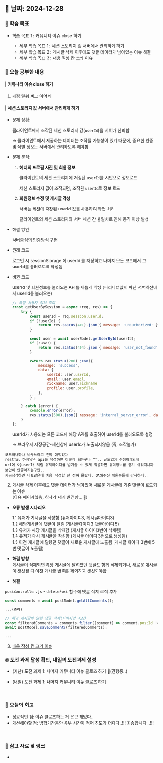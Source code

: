## 📅 날짜: 2024-12-28


### 💬 학습 목표
- 학습 목표 1 : 커뮤니티 이슈 close 하기

    - 세부 학습 목표 1 : 세션 스토리지 값 서버에서 관리하게 하기
    - 세부 학습 목표 2 : 게시글 삭제 이후에도 댓글 데이터가 남아있는 이슈 해결
    - 세부 학습 목표 3 : 내용 작성 칸 크키 이슈



### 📒 오늘 공부한 내용
#### | 커뮤니티 이슈 close 하기

1. [계정 탈취 버그](https://github.com/100-hours-a-week/2-siena-eom-community-fe-1/issues/11) 이어서

#### | 세션 스토리지 값 서버에서 관리하게 하기
- 문제 상황:
    
    클라이언트에서 조작된 세션 스토리지 값(`userId`)을 서버가 신뢰함
    
    ⇒ 클라이언트에서 제공하는 데이터는 조작될 가능성이 있기 때문에, 중요한 인증 및 식별 정보는 서버에서 관리하도록 해야함
    

- 문제 분석:
    1. **헤더의 프로필 사진 및 회원 정보**
        
        클라이언트의 세션 스토리지에 저장된 `userId`를 시반으로 정보로드
        
        세션 스토리지 값이 조작되면, 조작된 `userId`로 정보 로드
        
    2. **회원정보 수정 및 게시글 작성**
        
        서버는 세션에 저장된 userId 값을 사용하여 작업 처리
        
        클라이언트의 세션 스토리지와 서버 세션 간 불일치로 인해 동작 이상 발생
        

- 해결 방안
    
    서버중심의 인증방식 구현
    

- 원래 코드
    
    로그인 시 sessionStorage 에 userId 를 저장하고 나머지 모든 코드에서 그 userId를 불러오도록 작성됨
    
- 바뀐 코드
    
    userId 및 회원정보를 불러오는 API를 새롭게 작성 (파라미터값이 아닌 서버세션에서 userId를 불러오는)
    
    ```jsx
    // 특정 사용자 정보 조회
    const getUserBySession = async (req, res) => {
        try {
            const userId = req.session.userId;
            if (!userId) {
                return res.status(401).json({ message: 'unauthorized' });
            }
    
            const user = await userModel.getUserById(userId);
            if (!user) {
                return res.status(404).json({ message: 'user_not_found', data: null });
            }
    
            return res.status(200).json({
                message: 'success',
                data: {
                    userId: user.userId,
                    email: user.email,
                    nickname: user.nickname,
                    profile: user.profile,
                },
            });
    
        } catch (error) {
            console.error(error);
            res.status(500).json({ message: 'internal_server_error', data: null });
        }
    };
    ```
    
    userId가 사용되는 모든 코드에 해당 API를 호출하여 userId를 불러오도록 설정
    
    ⇒ 브라우저 저장공간-세션창에 userId가 노출되지않음 (즉, 조작불가)
    
```
코드하나하나 바꾸느라고 진짜 애먹었다
restful 하지않은 api를 작성하면 이렇게 되는구나 ^^.. 끝도없이 수정하게되네
url에 ${userI} 처럼 유저아이디를 넘겨줄 수 있게 작성하면 유저정보를 얻기 쉬워지니까 보안이 안좋아지는구만.. 
지금생각하면 바보같은데 처음 작성할 땐 전혀 몰랐다. QA해주신 팀원분들께 감사하다..
```

2. 게시글 삭제 이후에도 댓글 데이터가 남아있어 새로운 게시글에 기존 댓글이 로드되는 이슈 <br/>
(이슈 페이지없음, 하다가 내가 발견함... 🥲)

- **오류 발생 시나리오** <br/>

    1.1 유저가 게시글을 작성함 (유저아이디3, 게시글아이디3) <br/>
    1.2 해당게시글에 댓글이 달림 (게시글아이디3 댓글아이디 5) <br/>
    1.3 유저가 해당 게시글을 삭제함 (게시글 아이디3번이 삭제됨) <br/>
    1.4 유저가 다시 게시글을 작성함 (게시글 아이디 3번으로 생성됨) <br/>
    1.5 이전 게시글에 달렸던 댓글이 새로운 게시글에 노출됨 (게시글 아이디 3번에 5번 댓글이 노출됨) <br/>

- **해결 방향** <br/>
게시글이 삭제되면 해당 게시글에 달려있던 댓글도 함께 삭제되거나,
새로운 게시글이 생성될 때 이전 게시글 번호를 제외하고 생성되야함

- **해결**

`postController.js` - `deletePost` 함수에 댓글 삭제 로직 추가

```jsx
const comments = await postModel.getAllComments();

...(중략)

// 해당 게시글에 달린 댓글 삭제(나머지만 저장)
const filteredComments = comments.filter((comment) => comment.postId !== postId);
await postModel.saveComments(filteredComments);

...
```

3. [내용 작성 칸 크기 이슈](https://github.com/100-hours-a-week/2-siena-eom-community-fe-1/issues/12)


### 🔥 도전 과제 달성 확인, 내일의 도전과제 설정
- (지난) 도전 과제 1: 나머지 커뮤니티 이슈 클로즈 하기 🔺(진행중..)

- (내일) 도전 과제 1: 나머지 커뮤니티 이슈 클로즈 하기

<br/>

### 💭 오늘의 회고
- 성공적인 점: 이슈 클로즈하는 거 은근 재밌다.. <br/>
- 개선해야할 점: 방학기간동안 공부 시간이 적어 진도가 더디다..!!! 죄송합니다...!!! <br/>

<br/>

### 📁 참고 자료 및 링크
- 